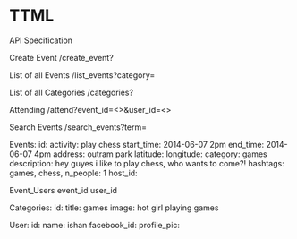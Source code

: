 TTML
====

API Specification

Create Event
/create_event?

List of all Events
/list_events?category=<category>

List of all Categories
/categories?

Attending
/attend?event_id=<>&user_id=<>



Search Events
/search_events?term=<term>

Events:
id:
activity: play chess
start_time: 2014-06-07 2pm
end_time: 2014-06-07 4pm
address: outram park
latitude: 
longitude: 
category: games
description: hey guyes i like to play chess, who wants to come?!
hashtags: games, chess,
n_people: 1
host_id:

Event_Users
event_id
user_id

Categories:
id:
title: games
image: hot girl playing games

User:
id:
name: ishan
facebook_id:
profile_pic:


